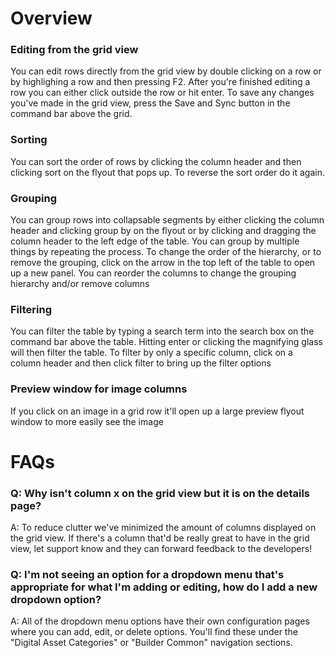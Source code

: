 # Overview

### Editing from the grid view
You can edit rows directly from the grid view by double clicking on a row or by highlighing a row and then pressing F2.
After you're finished editing a row you can either click outside the row or hit enter. To save any changes you've made in
the grid view, press the Save and Sync button in the command bar above the grid.

### Sorting
You can sort the order of rows by clicking the column header and then clicking sort on the flyout that pops up. To reverse the sort order do it again.

### Grouping
You can group rows into collapsable segments by either clicking the column header and clicking group by on the flyout or by clicking and dragging the column header to the left edge of the table. You can group by multiple things by repeating the process. To change the order of the hierarchy, or to remove the grouping, click on the arrow in the top left of the table to open up a new panel. You can reorder the columns to change the grouping hierarchy and/or remove columns

### Filtering
You can filter the table by typing a search term into the search box on the command bar above the table. Hitting enter or clicking the magnifying glass will then filter the table.
To filter by only a specific column, click on a column header and then click filter to bring up the filter options

### Preview window for image columns
If you click on an image in a grid row it'll open up a large preview flyout window to more easily see the image

# FAQs

### Q: Why isn't column x on the grid view but it is on the details page?
A: To reduce clutter we've minimized the amount of columns displayed on the grid view. If there's a column that'd be really great to have in the grid view, let support know and they can forward feedback to the developers!

### Q: I'm not seeing an option for a dropdown menu that's appropriate for what I'm adding or editing, how do I add a new dropdown option?
A: All of the dropdown menu options have their own configuration pages where you can add, edit, or delete options. You'll find these under the "Digital Asset Categories" or "Builder Common" navigation sections.
